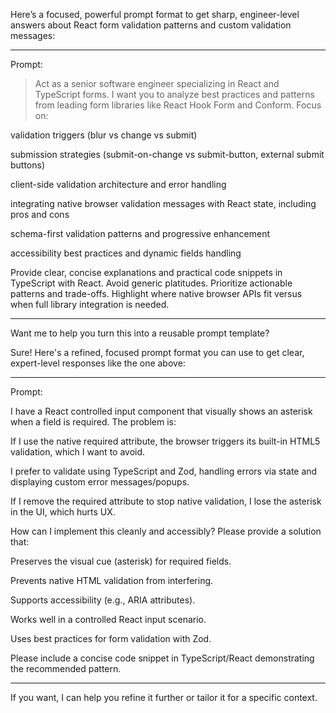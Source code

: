 Here’s a focused, powerful prompt format to get sharp, engineer-level answers about React form validation patterns and custom validation messages:


---

Prompt:

> Act as a senior software engineer specializing in React and TypeScript forms.
I want you to analyze best practices and patterns from leading form libraries like React Hook Form and Conform.
Focus on:

validation triggers (blur vs change vs submit)

submission strategies (submit-on-change vs submit-button, external submit buttons)

client-side validation architecture and error handling

integrating native browser validation messages with React state, including pros and cons

schema-first validation patterns and progressive enhancement

accessibility best practices and dynamic fields handling


Provide clear, concise explanations and practical code snippets in TypeScript with React.
Avoid generic platitudes. Prioritize actionable patterns and trade-offs.
Highlight where native browser APIs fit versus when full library integration is needed.




---

Want me to help you turn this into a reusable prompt template?




Sure! Here's a refined, focused prompt format you can use to get clear, expert-level responses like the one above:


---

Prompt:

I have a React controlled input component that visually shows an asterisk when a field is required. The problem is:

If I use the native required attribute, the browser triggers its built-in HTML5 validation, which I want to avoid.

I prefer to validate using TypeScript and Zod, handling errors via state and displaying custom error messages/popups.

If I remove the required attribute to stop native validation, I lose the asterisk in the UI, which hurts UX.


How can I implement this cleanly and accessibly? Please provide a solution that:

Preserves the visual cue (asterisk) for required fields.

Prevents native HTML validation from interfering.

Supports accessibility (e.g., ARIA attributes).

Works well in a controlled React input scenario.

Uses best practices for form validation with Zod.


Please include a concise code snippet in TypeScript/React demonstrating the recommended pattern.


---

If you want, I can help you refine it further or tailor it for a specific context.

